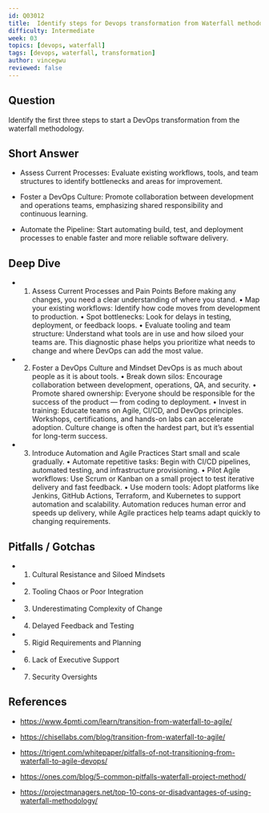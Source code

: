 ```yaml
---
id: Q03012
title:  Identify steps for Devops transformation from Waterfall methodology.
difficulty: Intermediate
week: 03
topics: [devops, waterfall]
tags: [devops, waterfall, transformation]
author: vincegwu
reviewed: false
---
```


## Question
 Identify the first three steps to start a DevOps transformation from the waterfall methodology.

## Short Answer
- Assess Current Processes: Evaluate existing workflows, tools, and team structures to identify bottlenecks and areas for improvement.

- Foster a DevOps Culture: Promote collaboration between development and operations teams, emphasizing shared responsibility and continuous learning.

- Automate the Pipeline: Start automating build, test, and deployment processes to enable faster and more reliable software delivery.

## Deep Dive
- 1. Assess Current Processes and Pain Points
Before making any changes, you need a clear understanding of where you stand.
• 	Map your existing workflows: Identify how code moves from development to production.
• 	Spot bottlenecks: Look for delays in testing, deployment, or feedback loops.
• 	Evaluate tooling and team structure: Understand what tools are in use and how siloed your teams are.
This diagnostic phase helps you prioritize what needs to change and where DevOps can add the most value.

- 2. Foster a DevOps Culture and Mindset
DevOps is as much about people as it is about tools.
• 	Break down silos: Encourage collaboration between development, operations, QA, and security.
• 	Promote shared ownership: Everyone should be responsible for the success of the product — from coding to deployment.
• 	Invest in training: Educate teams on Agile, CI/CD, and DevOps principles. Workshops, certifications, and hands-on labs can accelerate adoption.
Culture change is often the hardest part, but it’s essential for long-term success.

- 3. Introduce Automation and Agile Practices
Start small and scale gradually.
• 	Automate repetitive tasks: Begin with CI/CD pipelines, automated testing, and infrastructure provisioning.
• 	Pilot Agile workflows: Use Scrum or Kanban on a small project to test iterative delivery and fast feedback.
• 	Use modern tools: Adopt platforms like Jenkins, GitHub Actions, Terraform, and Kubernetes to support automation and scalability.
Automation reduces human error and speeds up delivery, while Agile practices help teams adapt quickly to changing requirements.


## Pitfalls / Gotchas
- 1. Cultural Resistance and Siloed Mindsets
- 2. Tooling Chaos or Poor Integration
- 3. Underestimating Complexity of Change
- 4. Delayed Feedback and Testing
- 5. Rigid Requirements and Planning
- 6. Lack of Executive Support
- 7. Security Oversights


## References
- https://www.4pmti.com/learn/transition-from-waterfall-to-agile/

- https://chisellabs.com/blog/transition-from-waterfall-to-agile/

- https://trigent.com/whitepaper/pitfalls-of-not-transitioning-from-waterfall-to-agile-devops/

- https://ones.com/blog/5-common-pitfalls-waterfall-project-method/

- https://projectmanagers.net/top-10-cons-or-disadvantages-of-using-waterfall-methodology/

